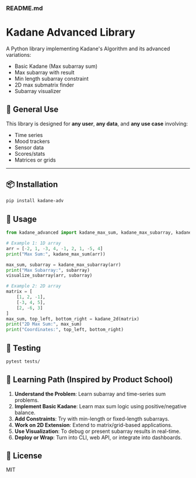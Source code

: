 ### README.md

# Kadane Advanced Library

A Python library implementing Kadane's Algorithm and its advanced variations:
- Basic Kadane (Max subarray sum)
- Max subarray with result
- Min length subarray constraint
- 2D max submatrix finder
- Subarray visualizer

## 🔄 General Use
This library is designed for **any user**, **any data**, and **any use case** involving:
- Time series
- Mood trackers
- Sensor data
- Scores/stats
- Matrices or grids

---

## 📦 Installation
```bash
pip install kadane-adv
```

## 🚀 Usage
```python
from kadane_advanced import kadane_max_sum, kadane_max_subarray, kadane_with_min_length, kadane_2d, visualize_subarray

# Example 1: 1D array
arr = [-2, 1, -3, 4, -1, 2, 1, -5, 4]
print("Max Sum:", kadane_max_sum(arr))

max_sum, subarray = kadane_max_subarray(arr)
print("Max Subarray:", subarray)
visualize_subarray(arr, subarray)

# Example 2: 2D array
matrix = [
    [1, 2, -1],
    [-3, 4, 5],
    [2, -6, 3]
]
max_sum, top_left, bottom_right = kadane_2d(matrix)
print("2D Max Sum:", max_sum)
print("Coordinates:", top_left, bottom_right)
```

## 🧪 Testing
```bash
pytest tests/
```

## 🧭 Learning Path (Inspired by Product School)
1. **Understand the Problem**: Learn subarray and time-series sum problems.
2. **Implement Basic Kadane**: Learn max sum logic using positive/negative balance.
3. **Add Constraints**: Try with min-length or fixed-length subarrays.
4. **Work on 2D Extension**: Extend to matrix/grid-based applications.
5. **Use Visualization**: To debug or present subarray results in real-time.
6. **Deploy or Wrap**: Turn into CLI, web API, or integrate into dashboards.

## 📄 License
MIT
